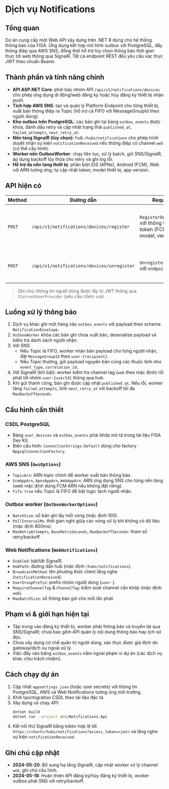 # Dịch vụ Notifications

## Tổng quan
Dự án cung cấp một Web API xây dựng trên .NET 8 dùng cho hệ thống thông báo của FISA. Ứng dụng kết hợp mô hình outbox với PostgreSQL, đẩy thông điệp qua AWS SNS, đồng thời hỗ trợ tùy chọn thông báo thời gian thực tới web thông qua SignalR. Tất cả endpoint REST đều yêu cầu xác thực JWT theo chuẩn Bearer.

## Thành phần và tính năng chính
- **API ASP.NET Core**: phơi bày nhóm API `/api/v1/notifications/devices` cho phép ứng dụng di động/web đăng ký hoặc hủy đăng ký thiết bị nhận push.
- **Tích hợp AWS SNS**: tạo và quản lý Platform Endpoint cho từng thiết bị, xuất bản thông điệp ra Topic (hỗ trợ cả FIFO với MessageGroupId theo người dùng).
- **Kho outbox trên PostgreSQL**: các bản ghi tại bảng `outbox_events` được khóa, đánh dấu retry và cập nhật trạng thái `published_at`, `failed_attempts`, `next_retry_at`.
- **Nền tảng SignalR (tùy chọn)**: hub `/hubs/notifications` cho phép trình duyệt nhận sự kiện `notificationReceived` nếu thông điệp có channel `web` (có thể cấu hình).
- **Worker nền OutboxWorker**: chạy liên tục, xử lý batch, gửi SNS/SignalR, áp dụng backoff lũy thừa cho retry và ghi log lỗi.
- **Hỗ trợ đa nền tảng thiết bị**: phân biệt iOS (APNs), Android (FCM), Web với ARN tương ứng; tự cập nhật token, model thiết bị, app version.

## API hiện có
| Method | Đường dẫn | Request body | Mô tả |
| --- | --- | --- | --- |
| `POST` | `/api/v1/notifications/devices/register` | `RegisterDeviceRequest` với thông tin nền tảng, token (FCM/APNs), model, version | Tạo hoặc cập nhật SNS endpoint và lưu thiết bị đang hoạt động trong `user_devices` cho người dùng hiện tại. Trả về `RegisterDeviceResponse` chứa `endpoint_arn`. |
| `POST` | `/api/v1/notifications/devices/unregister` | `UnregisterDeviceRequest` với `endpoint_arn` | Đánh dấu thiết bị không hoạt động, cố gắng xóa endpoint khỏi SNS. Trả về `204 No Content` hoặc `404` nếu không tìm thấy. |

> Ghi chú: thông tin người dùng được lấy từ JWT thông qua `ICurrentUserProvider` (yêu cầu claim `sub`).

## Luồng xử lý thông báo
1. Dịch vụ khác ghi một hàng vào `outbox_events` với payload theo schema `NotificationEnvelope`.
2. `OutboxWorker` khóa các bản ghi chưa xuất bản, deserialize payload và kiểm tra danh sách người nhận.
3. Với SNS:
   - Nếu Topic là FIFO, worker nhân bản payload cho từng người nhận, đặt `MessageGroupId` theo `user-{recipient}`.
   - Nếu Topic thường, gửi payload nguyên bản cùng các thuộc tính như `event_type`, `correlation_id`.
4. Với SignalR (khi bật): worker kiểm tra channel tag (`web` theo mặc định) rồi phát tới nhóm `user-{userId}` thông qua hub.
5. Khi gửi thành công, bản ghi được cập nhật `published_at`. Nếu lỗi, worker tăng `failed_attempts`, tính `next_retry_at` với backoff tối đa `MaxBackoffSeconds`.

## Cấu hình cần thiết
### CSDL PostgreSQL
- Bảng `user_devices` và `outbox_events` phải khớp mô tả trong tài liệu FISA Dev Kit.
- Biến cấu hình: `ConnectionStrings:Default` dùng cho factory `NpgsqlConnectionFactory`.

### AWS SNS (`AwsOptions`)
- `TopicArn`: ARN topic chính để worker xuất bản thông báo.
- `GcmAppArn`, `ApnsAppArn`, `WebAppArn`: ARN ứng dụng SNS cho từng nền tảng (web mặc định dùng FCM ARN nếu không đặt riêng).
- `Fifo`: `true` nếu Topic là FIFO để bật logic tách người nhận.

### Outbox worker (`OutboxWorkerOptions`)
- `BatchSize`: số bản ghi lấy mỗi vòng (mặc định 100).
- `PollIntervalMs`: thời gian nghỉ giữa các vòng xử lý khi không có dữ liệu (mặc định 800ms).
- `MaxRetryAttempts`, `BaseRetrySeconds`, `MaxBackoffSeconds`: tham số retry/backoff.

### Web Notifications (`WebNotifications`)
- `Enabled`: bật/tắt SignalR.
- `HubPath`: đường dẫn hub (mặc định `/hubs/notifications`).
- `BroadcastMethod`: tên phương thức client lắng nghe (`notificationReceived`).
- `UserGroupPrefix`: prefix nhóm người dùng (`user-`).
- `RequireChannelTag` & `ChannelTag`: kiểm soát channel cần khớp (mặc định `web`).
- `MaxBatchSize`: số thông báo gửi cho mỗi lần phát.

## Phạm vi & giới hạn hiện tại
- Tập trung vào đăng ký thiết bị, worker phát thông báo và truyền tải qua SNS/SignalR; chưa bao gồm API quản lý nội dung thông báo hay lịch sử đọc.
- Chưa xây dựng cơ chế quản trị người dùng, xác thực được giả định do gateway/dịch vụ ngoài xử lý.
- Việc đẩy vào bảng `outbox_events` nằm ngoài phạm vi dự án (các dịch vụ khác chịu trách nhiệm).

## Cách chạy dự án
1. Cập nhật `appsettings.json` (hoặc user secrets) với thông tin PostgreSQL, AWS và Web Notifications tương ứng môi trường.
2. Khởi tạo/migration CSDL theo tài liệu đặc tả.
3. Xây dựng và chạy API:
   ```bash
   dotnet build
   dotnet run --project src/Notifications.Api
   ```
4. Kết nối thử SignalR bằng token hợp lệ tới `https://<host>/hubs/notifications?access_token=<jwt>` và lắng nghe sự kiện `notificationReceived`.

## Ghi chú cập nhật
- **2024-05-20**: Bổ sung hạ tầng SignalR, cập nhật worker xử lý channel `web`, ghi chú cấu hình.
- **2024-05-18**: Hoàn thiện API đăng ký/hủy đăng ký thiết bị, worker outbox phát SNS với retry/backoff.
